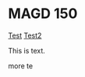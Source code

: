 # MAGD 150

[Test](https://armstrontg11.github.io/MAGD-150-Assignments/master/READMEs18magd150lab05_Armstrong.md)
[Test2](https://github.com/armstrontg11/MAGD-150-Assignments.git)

This is text.

more te

